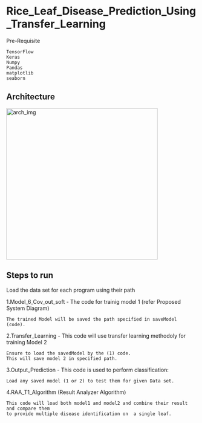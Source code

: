 # Rice_Leaf_Disease_Prediction_Using_Transfer_Learning

Pre-Requisite 
	
	TensorFlow
	Keras
	Numpy
	Pandas
	matplotlib
	seaborn

## Architecture

<img src="https://github.com/Kiruthik-coder/Rice_Leaf_Disease_Prediction_Using_Transfer_Learning/assets/76081690/86678ac9-03cc-4394-804a-197e6e5a8350" alt="arch_img" width = "400">

## Steps to run

Load the data set for each program using their path
	

1.Model_6_Cov_out_soft - The code for trainig model 1 (refer Proposed System Diagram)
	
	The trained Model will be saved the path specified in saveModel (code).


2.Transfer_Learning - This code will use transfer learning methodoly for training Model 2

	Ensure to load the savedModel by the (1) code.
	This will save model 2 in specified path.

3.Output_Prediction - This code is used to perform classification:
	
	Load any saved model (1 or 2) to test them for given Data set.

4.RAA_T1_Algorithm (Result Analyzer Algorithm)
	
	This code will load both model1 and model2 and combine their result and compare them
	to provide multiple disease identification on  a single leaf.

